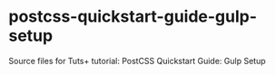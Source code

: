 # postcss-quickstart-guide-gulp-setup
Source files for Tuts+ tutorial: PostCSS Quickstart Guide: Gulp Setup
